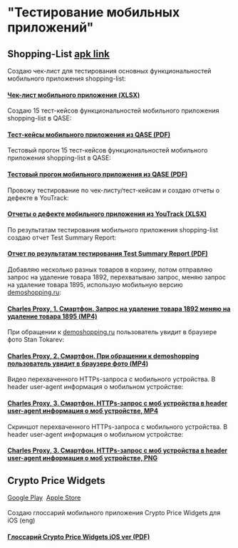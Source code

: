 # "Тестирование мобильных приложений"
## Shopping-List <a href="https://drive.google.com/file/d/1wSz1J4Ba-VDgjv82RIk59EaQ1Ys16ph8/view?usp=share_link">apk link</a>
Создаю чек-лист для тестирования основных функциональностей мобильного приложения shopping-list:
#### [Чек-лист мобильного приложения (XLSX)](https://docs.google.com/spreadsheets/d/1qJjcV8EDXkOrjy7fVTewQbMhhMDQHBct1yjL7d-6VxA/edit?usp=sharing)
Создаю 15 тест-кейсов функциональностей мобильного приложения shopping-list в QASE:
#### [Тест-кейсы мобильного приложения из QASE (PDF)](https://github.com/StanTokarev/mobile/blob/main/Stan%20Tokarev%20%D0%A2%D0%B5%D1%81%D1%82-%D0%BA%D0%B5%D0%B9%D1%81%D1%8B%20%D0%BC%D0%BE%D0%B1%D0%B8%D0%BB%D1%8C%D0%BD%D0%BE%D0%B3%D0%BE%20%D0%BF%D1%80%D0%B8%D0%BB%D0%BE%D0%B6%D0%B5%D0%BD%D0%B8%D1%8F%20%D0%B8%D0%B7%20QASE.pdf)
Тестовый прогон 15 тест-кейсов функциональностей мобильного приложения shopping-list в QASE:
#### [Тестовый прогон мобильного приложения из QASE (PDF)](https://github.com/StanTokarev/mobile/blob/main/Stan%20Tokarev%20%D0%A2%D0%B5%D1%81%D1%82%D0%BE%D0%B2%D1%8B%D0%B9%20%D0%BF%D1%80%D0%BE%D0%B3%D0%BE%D0%BD%20%D0%BC%D0%BE%D0%B1%D0%B8%D0%BB%D1%8C%D0%BD%D0%BE%D0%B3%D0%BE%20%D0%BF%D1%80%D0%B8%D0%BB%D0%BE%D0%B6%D0%B5%D0%BD%D0%B8%D1%8F%20%D0%B8%D0%B7%20QASE.pdf)
Провожу тестирование по чек-листу/тест-кейсам и создаю отчеты о дефекте в YouTrack:
#### [Отчеты о дефекте мобильного приложения из YouTrack (XLSX)](https://github.com/StanTokarev/mobile/blob/main/Stan%20Tokarev%20%D0%9E%D1%82%D1%87%D0%B5%D1%82%D1%8B%20%D0%BE%20%D0%B4%D0%B5%D1%84%D0%B5%D0%BA%D1%82%D0%B5%20%D0%BC%D0%BE%D0%B1%D0%B8%D0%BB%D1%8C%D0%BD%D0%BE%D0%B3%D0%BE%20%D0%BF%D1%80%D0%B8%D0%BB%D0%BE%D0%B6%D0%B5%D0%BD%D0%B8%D1%8F%20%D0%B8%D0%B7%20YouTrack%20-%202.xlsx)
По результатам тестирования мобильного приложения shopping-list создаю отчет Test Summary Report:
#### [Отчет по результатам тестирования Test Summary Report (PDF)](https://github.com/StanTokarev/mobile/blob/main/Stan%20Tokarev%20Test%20Summary%20Report.pdf)
Добавляю несколько разных товаров в корзину, потом отправляю запрос на удаление товара 1892, перехватываю запрос, меняю запрос на удаление товара 1895, использую мобильную версию <a href="https://demoshopping.ru/">demoshopping.ru</a>:
#### [Charles Proxy, 1. Смартфон. Запрос на удаление товара 1892 меняю на удаление товара 1895 (MP4)](https://github.com/StanTokarev/mobile/blob/main/1.%20%D0%A1%D0%BC%D0%B0%D1%80%D1%82%D1%84%D0%BE%D0%BD.%20%D0%97%D0%B0%D0%BF%D1%80%D0%BE%D1%81%20%D0%BD%D0%B0%20%D1%83%D0%B4%D0%B0%D0%BB%D0%B5%D0%BD%D0%B8%D0%B5%20%D1%82%D0%BE%D0%B2%D0%B0%D1%80%D0%B0%201892%20%D0%BC%D0%B5%D0%BD%D1%8F%D1%8E%20%D0%BD%D0%B0%20%D1%83%D0%B4%D0%B0%D0%BB%D0%B5%D0%BD%D0%B8%D0%B5%20%D1%82%D0%BE%D0%B2%D0%B0%D1%80%D0%B0%201895.mp4)
При обращении к <a href="https://demoshopping.ru/">demoshopping.ru</a> пользователь увидит в браузере фото Stan Tokarev:
#### [Charles Proxy, 2. Смартфон. При обращении к demoshopping пользователь увидит в браузере фото (MP4)](https://github.com/StanTokarev/mobile/blob/main/%202.%20%D0%A1%D0%BC%D0%B0%D1%80%D1%82%D1%84%D0%BE%D0%BD.%20%D0%9F%D1%80%D0%B8%20%D0%BE%D0%B1%D1%80%D0%B0%D1%89%D0%B5%D0%BD%D0%B8%D0%B8%20%D0%BA%20demoshopping%20%D0%BF%D0%BE%D0%BB%D1%8C%D0%B7%D0%BE%D0%B2%D0%B0%D1%82%D0%B5%D0%BB%D1%8C%20%D1%83%D0%B2%D0%B8%D0%B4%D0%B8%D1%82%20%D0%B2%20%D0%B1%D1%80%D0%B0%D1%83%D0%B7%D0%B5%D1%80%D0%B5%20%D0%BA%D0%B0%D1%80%D1%82%D0%B8%D0%BD%D0%BA%D1%83.mp4)
Видео перехваченного HTTPs-запроса с мобильного устройства. В header user-agent информация о мобильном устройстве:
#### [Charles Proxy, 3. Смартфон. HTTPs-запрос с моб устройства в header user-agent информация о моб устройстве, MP4](https://github.com/StanTokarev/mobile/blob/main/3.%20%D0%A1%D0%BC%D0%B0%D1%80%D1%82%D1%84%D0%BE%D0%BD.%20HTTPs-%D0%B7%D0%B0%D0%BF%D1%80%D0%BE%D1%81%20%D1%81%20%D0%BC%D0%BE%D0%B1%D0%B8%D0%BB%D1%8C%D0%BD%D0%BE%D0%B3%D0%BE%20%D1%83%D1%81%D1%82%D1%80%D0%BE%D0%B9%D1%81%D1%82%D0%B2%D0%B0%20%D0%B2%20header%20user-agent%20%D0%B8%D0%BD%D1%84%D0%BE%D1%80%D0%BC%D0%B0%D1%86%D0%B8%D1%8F%20%D0%BE%20%D0%BC%D0%BE%D0%B1%20%D1%83%D1%81%D1%82%D1%80%D0%BE%D0%B9%D1%81%D1%82%D0%B2%D0%B5.mp4)
Скриншот перехваченного HTTPs-запроса с мобильного устройства. В header user-agent информация о мобильном устройстве:
#### [Charles Proxy, 3. Смартфон. HTTPs-запрос с моб устройства в header user-agent информация о моб устройстве, PNG](https://github.com/StanTokarev/mobile/blob/main/3.%20%D0%A1%D0%BC%D0%B0%D1%80%D1%82%D1%84%D0%BE%D0%BD.%20HTTPs-%D0%B7%D0%B0%D0%BF%D1%80%D0%BE%D1%81%20%D1%81%20%D0%BC%D0%BE%D0%B1%D0%B8%D0%BB%D1%8C%D0%BD%D0%BE%D0%B3%D0%BE%20%D1%83%D1%81%D1%82%D1%80%D0%BE%D0%B9%D1%81%D1%82%D0%B2%D0%B0%20%D0%B2%20header%20user-agent%20%D0%B8%D0%BD%D1%84%D0%BE%D1%80%D0%BC%D0%B0%D1%86%D0%B8%D1%8F%20%D0%BE%20%D0%BC%D0%BE%D0%B1%20%D1%83%D1%81%D1%82%D1%80%D0%BE%D0%B9%D1%81%D1%82%D0%B2%D0%B5.png)
## Crypto Price Widgets
<a href="https://play.google.com/store/apps/details?id=com.currency.exchange.widgetscrypto&hl=en_US&pli=1">Google Play</a>&nbsp;&nbsp;<a href="https://apps.apple.com/us/app/bitcoin-crypto-price-widget/id1545909324">Apple Store</a><br><br>
Создаю глоссарий мобильного приложения Crypto Price Widgets для iOS (eng)
#### [Глоссарий Crypto Price Widgets iOS ver (PDF)](https://drive.google.com/file/d/1JaK3BzMVAK_48BrQrG9ykP5ef2BjoEB7/view?usp=sharing)
